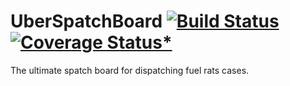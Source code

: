 # UberSpatchBoard [![Build Status](https://travis-ci.org/targodan/UberSpatchBoard.svg?branch=master)](https://travis-ci.org/targodan/UberSpatchBoard) [![Coverage Status](https://coveralls.io/repos/github/targodan/UberSpatchBoard/badge.svg?branch=master)](https://coveralls.io/github/targodan/UberSpatchBoard?branch=master)[\*](#code-coverage)

The ultimate spatch board for dispatching fuel rats cases.
